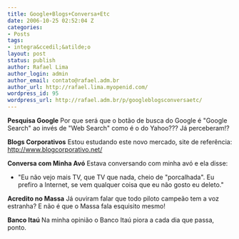 ```yaml
---
title: Google+Blogs+Conversa+Etc
date: 2006-10-25 02:52:04 Z
categories:
- Posts
tags:
- integra&ccedil;&atilde;o
layout: post
status: publish
author: Rafael Lima
author_login: admin
author_email: contato@rafael.adm.br
author_url: http://rafael.lima.myopenid.com/
wordpress_id: 95
wordpress_url: http://rafael.adm.br/p/googleblogsconversaetc/
---
```


<strong>Pesquisa Google</strong>
Por que ser&aacute; que o bot&atilde;o de busca do Google &eacute; "Google Search" ao inv&eacute;s de "Web Search" como &eacute; o do Yahoo??? J&aacute; perceberam!?

<strong>Blogs Corporativos</strong>
Estou estudando este novo mercado, site de refer&ecirc;ncia: <a href="http://www.blogcorporativo.net/">http://www.blogcorporativo.net/</a> 

<strong>Conversa com Minha Av&oacute;</strong>
Estava conversando com minha av&oacute; e ela disse:
- "Eu n&atilde;o vejo mais TV, que TV que nada, cheio de "porcalhada". Eu prefiro a Internet, se vem qualquer coisa que eu n&atilde;o gosto eu deleto."

<strong>Acredito no Massa</strong>
J&aacute; ouviram falar que todo piloto campe&atilde;o tem a voz estranha? E n&atilde;o &eacute; que o Massa fala esquisito mesmo!

<strong>Banco Ita&uacute;</strong>
Na minha opini&atilde;o o Banco Ita&uacute; piora a cada dia que passa, ponto.
